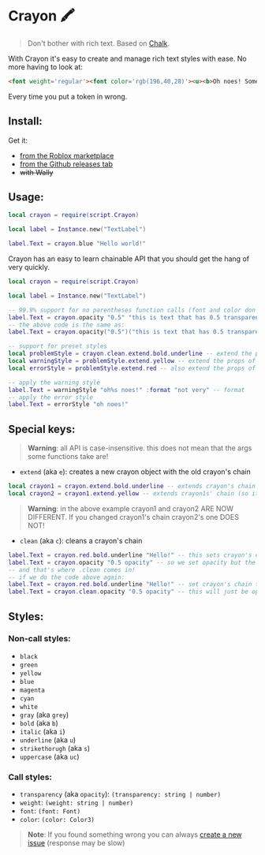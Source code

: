 # Crayon 🖍️
> Don't bother with rich text. Based on [Chalk](https://github.com/chalk/chalk).

With Crayon it's easy to create and manage rich text styles with ease. No more having to look at:
```html
<font weight='regular'><font color='rgb(196,40,28)'><u><b>Oh noes! Something went</b></u></font></font><font weight='regular'><i><fnot color='rgb(196,40,28)'><u><b> very </b></u></font></i></font><font weight='regular'><font color='rgb(196,40,28)'><u><b>wrong!</b></u></font></font>
```
Every time you put a token in wrong.

## Install:
Get it:
- [from the Roblox marketplace](https://create.roblox.com/marketplace/asset/11389890705)
- [from the Github releases tab](https://github.com/Almost89/Crayon/releases)
- ~~with Wally~~

## Usage:
```lua
local crayon = require(script.Crayon)

local label = Instance.new("TextLabel")

label.Text = crayon.blue "Hello world!"
```
Crayon has an easy to learn chainable API that you should get the hang of very quickly.
```lua
local crayon = require(script.Crayon)

local label = Instance.new("TextLabel")

-- 99.9% support for no parentheses function calls (font and color don't support it)
label.Text = crayon.opacity "0.5" "this is text that has 0.5 transparency!"
-- the above code is the same as:
label.Text = crayon.opacity("0.5")("this is text that has 0.5 transparency!")

-- support for preset styles
local problemStyle = crayon.clean.extend.bold.underline -- extend the props of crayon (bc it just got cleaned there are none)
local warningStyle = problemStyle.extend.yellow -- extend the props of problemStyle
local errorStyle = problemStyle.extend.red -- also extend the props of problemStyle

-- apply the warning style
label.Text = warningStyle "oh%s noes!" :format "not very" -- format
-- apply the error style
label.Text = errorStyle "oh noes!"
```
## Special keys:
> **Warning**: all API is case-insensitive. this does not mean that the args some functions take are!

- `extend` (aka `e`): creates a new crayon object with the old crayon's chain
```lua
local crayon1 = crayon.extend.bold.underline -- extends crayon's chain (which should have nothing in it) with bold and underline
local crayon2 = crayon1.extend.yellow -- extends crayon1s' chain (so it has bold and underline) with yellow
```
> **Warning**: in the above example crayon1 and crayon2 ARE NOW DIFFERENT. If you changed crayon1's chain crayon2's one DOES NOT!

- `clean` (aka `c`): cleans a crayon's chain
```lua
label.Text = crayon.red.bold.underline "Hello!" -- this sets crayon's chain to red, bold and underlined
label.Text = crayon.opacity "0.5 opacity" -- so we set opacity but the text will still also be red, bold and underlined bc the chain never got reset
-- and that's where .clean comes in!
-- if we do the code above again:
label.Text = crayon.red.bold.underline "Hello!" -- set crayon's chain to red, bold and underlined
label.Text = crayon.clean.opacity "0.5 opacity" -- this will just be opacity!
```
## Styles:
### Non-call styles:
- `black`
-	`green`
- `yellow`
- `blue`
- `magenta`
- `cyan`
- `white`
- `gray` (aka `grey`)
- `bold` (aka `b`)
- `italic` (aka `i`)
- `underline` (aka `u`)
- `strikethorugh` (aka `s`)
- `uppercase` (aka `uc`)
### Call styles:
- `transparency` (aka `opacity`): `(transparency: string | number)`
- `weight`: `(weight: string | number)`
- `font`: `(font: Font)`
- `color`: `(color: Color3)`

> **Note**: If you found something wrong you can always [create a new issue](https://github.com/Almost89/Crayon/issues/new) (response may be slow)
